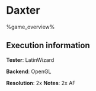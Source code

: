 # Daxter 

%game_overview%

## Execution information

**Tester**: LatinWizard

**Backend**: OpenGL

**Resolution**: 2x
**Notes**: 2x AF